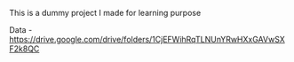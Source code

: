 This is a dummy project I made for learning purpose

Data - https://drive.google.com/drive/folders/1CjEFWihRqTLNUnYRwHXxGAVwSXF2k8QC